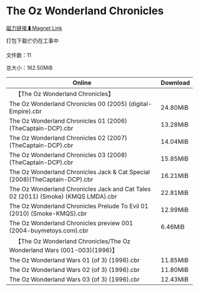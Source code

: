 # The Oz Wonderland Chronicles

[磁力链接⬇Magnet Link](magnet:?xt=urn:btih:26fd41db6d6f354091138ed090080c13f140f364&dn=The%20Oz%20Wonderland%20Chronicles)

打包下载📦仍在工事中

文件数：11

总大小：162.50MiB

Online | Download
--- | ---
&emsp;【The Oz Wonderland Chronicles】 | 
The Oz Wonderland Chronicles 00 (2005) (digital-Empire).cbr | 24.80MiB
The Oz Wonderland Chronicles 01 (2006)(TheCaptain-DCP).cbr | 13.28MiB
The Oz Wonderland Chronicles 02 (2007)(TheCaptain-DCP).cbr | 14.04MiB
The Oz Wonderland Chronicles 03 (2008)(TheCaptain-DCP).cbr | 15.85MiB
The Oz Wonderland Chronicles Jack & Cat Special (2008)(TheCaptain-DCP).cbr | 16.21MiB
The Oz Wonderland Chronicles Jack and Cat Tales 02 (2011) (Smoke) (KMQS LMDA).cbr | 22.81MiB
The Oz Wonderland Chronicles Prelude To Evil 01 (2010) (Smoke-KMQS).cbr | 12.99MiB
The Oz Wonderland Chronicles preview 001 (2004-buymetoys.com).cbr | 6.46MiB
&emsp;【The Oz Wonderland Chronicles/The Oz Wonderland Wars (001-003)(1996)】 | 
The Oz Wonderland Wars 01 (of 3) (1996).cbr | 11.85MiB
The Oz Wonderland Wars 02 (of 3) (1996).cbr | 11.80MiB
The Oz Wonderland Wars 03 (of 3) (1996).cbr | 12.43MiB
